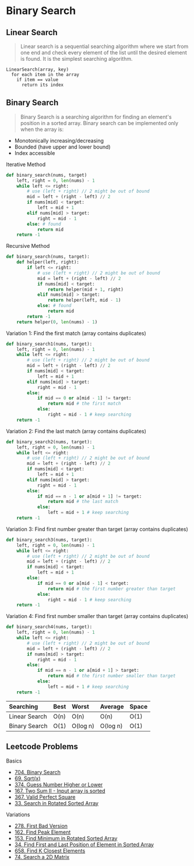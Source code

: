 # Binary Search

## Linear Search

> Linear search is a sequential searching algorithm where we start from one end and check every element of the list until the desired element is found. It is the simplest searching algorithm.
```
LinearSearch(array, key)
  for each item in the array
    if item == value
      return its index
```

## Binary Search

> Binary Search is a searching algorithm for finding an element's position in a sorted array. Binary search can be implemented only when the array is:
- Monotonically increasing/decreasing
- Bounded (have upper and lower bound)
- Index accessible

Iterative Method
```py
def binary_search(nums, target)
    left, right = 0, len(nums) - 1
    while left <= right:
        # use (left + right) // 2 might be out of bound
        mid = left + (right - left) // 2
        if nums[mid] < target:
            left = mid + 1
        elif nums[mid] > target:
            right = mid - 1
        else: # found
            return mid
    return -1
```

Recursive Method
```py
def binary_search(nums, target):
    def helper(left, right):
        if left <= right:
            # use (left + right) // 2 might be out of bound
            mid = left + (right - left) // 2
            if nums[mid] < target:
                return helper(mid + 1, right)
            elif nums[mid] > target:
                return helper(left, mid - 1)
            else: # found
                return mid
        return -1
    return helper(0, len(nums) - 1)
```

Variation 1: Find the first match (array contains duplicates)
```py
def binary_search1(nums, target):
    left, right = 0, len(nums) - 1
    while left <= right:
        # use (left + right) // 2 might be out of bound
        mid = left + (right - left) // 2
        if nums[mid] < target:
            left = mid + 1
        elif nums[mid] > target:
            right = mid - 1
        else:
            if mid == 0 or a[mid - 1] != target:
                return mid # the first match
            else:
                right = mid - 1 # keep searching
    return -1
```

Variation 2: Find the last match (array contains duplicates)
```py
def binary_search2(nums, target):
    left, right = 0, len(nums) - 1
    while left <= right:
        # use (left + right) // 2 might be out of bound
        mid = left + (right - left) // 2
        if nums[mid] < target:
            left = mid + 1
        elif nums[mid] > target:
            right = mid - 1
        else:
            if mid == n - 1 or a[mid + 1] != target:
                return mid # the last match
            else:
                left = mid + 1 # keep searching
    return -1
```

Variation 3: Find first number greater than target (array contains duplicates)
```py
def binary_search3(nums, target):
    left, right = 0, len(nums) - 1
    while left <= right:
        # use (left + right) // 2 might be out of bound
        mid = left + (right - left) // 2
        if nums[mid] < target:
            left = mid + 1
        else:
            if mid == 0 or a[mid - 1] < target:
                return mid # the first number greater than target
            else:
                right = mid - 1 # keep searching
    return -1
```

Variation 4: Find first number smaller than target (array contains duplicates)
```py
def binary_search4(nums, target):
    left, right = 0, len(nums) - 1
    while left <= right:
        # use (left + right) // 2 might be out of bound
        mid = left + (right - left) // 2
        if nums[mid] > target:
            right = mid - 1
        else:
            if mid == n - 1 or a[mid + 1] > target:
                return mid # the first number smaller than target
            else:
                left = mid + 1 # keep searching
    return -1
```

| Searching      | Best     | Worst    | Average  | Space     |
| :------------- | :------- | :------- | :------- | :-------- |
| Linear Search  | O(n)     | O(n)     | O(n)     | O(1)      |
| Binary Search  | O(1)     | O(log n) | O(log n) | O(1)      |

## Leetcode Problems

Basics

- [704. Binary Search](https://leetcode.com/problems/binary-search/)
- [69. Sqrt(x)](https://leetcode.com/problems/sqrtx/)
- [374. Guess Number Higher or Lower](https://leetcode.com/problems/guess-number-higher-or-lower/)
- [167. Two Sum II - Input array is sorted](https://leetcode.com/problems/two-sum-ii-input-array-is-sorted/)
- [367. Valid Perfect Square](https://leetcode.com/problems/valid-perfect-square/)
- [33. Search in Rotated Sorted Array](https://leetcode.com/problems/search-in-rotated-sorted-array/)

Variations

- [278. First Bad Version](https://leetcode.com/problems/first-bad-version/)
- [162. Find Peak Element](https://leetcode.com/problems/find-peak-element/)
- [153. Find Minimum in Rotated Sorted Array](https://leetcode.com/problems/find-minimum-in-rotated-sorted-array/)
- [34. Find First and Last Position of Element in Sorted Array](https://leetcode.com/problems/find-first-and-last-position-of-element-in-sorted-array/)
- [658. Find K Closest Elements](https://leetcode.com/problems/find-k-closest-elements/)
- [74. Search a 2D Matrix](https://leetcode.com/problems/search-a-2d-matrix/)
